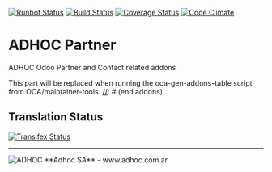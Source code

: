 [![Runbot Status](http://runbot.adhoc.com.ar/runbot/badge/flat/48/8.0.svg)](http://runbot.adhoc.com.ar/runbot/repo/github-com-ingadhoc-partner-48)
[![Build Status](https://travis-ci.org/ingadhoc/partner.svg?branch=8.0)](https://travis-ci.org/ingadhoc/partner)
[![Coverage Status](https://coveralls.io/repos/ingadhoc/partner/badge.png?branch=8.0)](https://coveralls.io/r/ingadhoc/partner?branch=8.0)
[![Code Climate](https://codeclimate.com/github/ingadhoc/partner/badges/gpa.svg)](https://codeclimate.com/github/ingadhoc/partner)

# ADHOC Partner

ADHOC Odoo Partner and Contact related addons

[//]: # (addons)
This part will be replaced when running the oca-gen-addons-table script from OCA/maintainer-tools.
[//]: # (end addons)

Translation Status
------------------
[![Transifex Status](https://www.transifex.com/projects/p/ingadhoc-partner-8-0/chart/image_png)](https://www.transifex.com/projects/p/ingadhoc-partner-8-0)

----

<img alt="ADHOC" src="http://fotos.subefotos.com/83fed853c1e15a8023b86b2b22d6145bo.png" />
**Adhoc SA** - www.adhoc.com.ar
